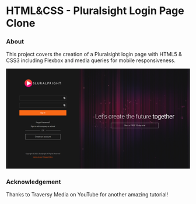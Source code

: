 # HTML&CSS - Pluralsight Login Page Clone

### About

This project covers the creation of a Pluralsight login page with HTML5 & CSS3 including Flexbox and media queries for mobile responsiveness.

![example_png](./example1.png)

### Acknowledgement

Thanks to Traversy Media on YouTube for another amazing tutorial!
